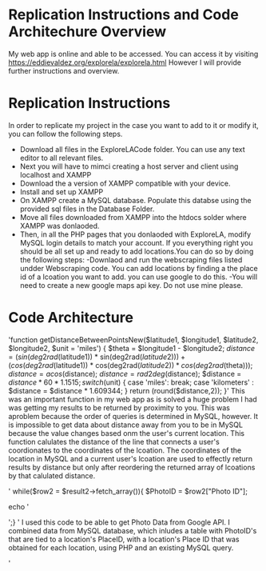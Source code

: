 # Replication Instructions and Code Architechure Overview

My web app is online and able to be accessed. You can access it by visiting https://eddievaldez.org/explorela/explorela.html
However I will provide further instructions and overview. 

# Replication Instructions

In order to replicate my project in the case you want to add to it or modify it, you can follow the following steps.

- Download all files in the ExploreLACode folder. You can use any text editor to all relevant files.
- Next you will have to mimci creating a host server and client using localhost and XAMPP
- Download the a version of XAMPP compatible with your device.
- Install and set up XAMPP
- On XAMPP create a MySQL database. Populate this databse using the provided sql files in the Database Folder. 
- Move all files downloaded from XAMPP into the htdocs solder where XAMPP was donlaoded.
- Then, in all the PHP pages that you donlaoded with ExploreLA, modify MySQL login details to match your account.
If you everything right you should be all set up and ready to add locations.You can do so by doing the following steps:
-Downlaod and run the webscraping files listed undder Webscraping code. You can add locations by finding a the place id of a lcoation you want to add. you can use google to do this. 
-You will need to create a new google maps api key. Do not use mine please. 

# Code Architecture


'function getDistanceBetweenPointsNew($latitude1, $longitude1, $latitude2, $longitude2, $unit = 'miles') {
  $theta = $longitude1 - $longitude2; 
  $distance = (sin(deg2rad($latitude1)) * sin(deg2rad($latitude2))) + (cos(deg2rad($latitude1)) * cos(deg2rad($latitude2)) * cos(deg2rad($theta))); 
  $distance = acos($distance); 
  $distance = rad2deg($distance); 
  $distance = $distance * 60 * 1.1515; 
  switch($unit) { 
    case 'miles': 
      break; 
    case 'kilometers' : 
      $distance = $distance * 1.609344; 
  } 
  return (round($distance,2)); 
}'
This was an important function in my web app as is solved a huge problem I had was getting my results to be returned by proximity to you. This was aproblem because the order of queries is determined in MySQL, however. It is impossible to get data about distance away from you to be in MySQL because the value changes based onm the user's current location. This function calulates the distance of the line that connects a user's coordionates to the coordinates of the lcoation. The coordinates of the location in MySQL and a current user's lcoation are used to effectly return results by distance but only after reordering the returned array of lcoations by that calulated distance.

'
while($row2 = $result2->fetch_array()){
  $PhotoID = $row2["Photo ID"];

echo '<div class="slide-3 w-slide">
                            <a href="#" class="lightbox-link-2 w-inline-block w-lightbox"><img sizes="(max-width: 479px) 330.59375px, 638.65625px"  src="https://maps.googleapis.com/maps/api/place/photo?maxwidth=600&photoreference='.$PhotoID.'&key=AIzaSyC24u6ihSWFCB89W-hi7rUSRFiIaEID-zI" loading="preload" alt="" class="image-26 search-result">
                              <script type="application/json" class="w-json">{
  "items": [
    {
      "_id": "example_img",
      "origFileName": "photo0.jpeg",
      "fileName": "photo0.jpeg",
      "fileSize": 71414,
      "height": 366,
      "url": "https://maps.googleapis.com/maps/api/place/photo?maxwidth=600&photoreference='.$PhotoID.'&key=AIzaSyC24u6ihSWFCB89W-hi7rUSRFiIaEID-zI",
      "width": 550,
      "caption": "",
      "type": "image"
    }
  ],
  "group": "'.$counter.'"
}</script>
                            </a>
                          </div>';}
'
I used this code to be able to get Photo Data from Google API. I combined data from MySQL database, which inludes a table with PhotoID's that are tied to a location's PlaceID, with a location's Place ID that was obtained for each location, using PHP and an existing MySQL query.

'<script>
          
      // Initialize and add the map
      var map;
function initMap() {
            //user location
            const userLat = parseFloat(window.localStorage.getItem('Lat'));
            const userLng = parseFloat(window.localStorage.getItem('Lng'));
            console.log( userLat,  userLng);
            
            
            map = new google.maps.Map(document.getElementById('mapindividual'), {
                 mapId: "eafe0b1c94cbe9bb",
                zoom: 10,
                center: new google.maps.LatLng(parseFloat(userLat), parseFloat(userLng))
            });
           
            
            //Create a marker for user's current location
           
            new google.maps.Marker({
                
            position:new google.maps.LatLng(parseFloat(userLat), parseFloat(userLng)),
            map: map,
    icon: "images/navigation-5.png",
    animation: google.maps.Animation.DROP
  });
  
    //create position for selected location
    const marker = new  google.maps.Marker({

    position: new google.maps.LatLng(parseFloat("<?php echo"$Lat"?>"), 
                          parseFloat("<?php echo"$Lng"?>")),
                        
 map: map,
icon: "images/pin.png",
animation: google.maps.Animation.DROP
                    
                  
                });
                  //info window
                const infowindow = new google.maps.InfoWindow({ content: document.getElementById("HTMLInfoWindow") });
                //click listener
                 marker.addListener("click", () => {
                  infowindow.open({
                  anchor: marker,
                  map:map,
                });
              });

        //get place details
         var OpenNow;

        var PLACEID = "<?php echo"$PlaceID"?>";
        
        console.log("THIS IS LOG PLACEID", PLACEID); 
    var request = {
        placeId: PLACEID,
        fields: ['opening_hours', 'reviews', 'price_level']
    };


    var service = new google.maps.places.PlacesService(document.createElement('div'));
    service.getDetails(request, (place, status) => {
    if (
      status === google.maps.places.PlacesServiceStatus.OK &&
      place
    ) {


    // CHECK IF OPEN AND CHNAGE BUTTON ACCORDINGLY
      OpenNow = place.opening_hours.open_now;
     console.log(OpenNow);
      if (OpenNow == false){
        console.log("OpenNow is False");
        //turn #open red
        document.getElementById("Open").style.display = "none";
        document.getElementById("Closed").style.display = "block";
      }
      else{
        console.log("OpenNow is True");
        //turn #open green
        document.getElementById("Open").style.display = "block";
        document.getElementById("Closed").style.display = "none";
        
    }
     //Get Price
     var priceLevel = place.price_level;
     console.log("PRICE LEVEL: ", place.price_level);
  
     if (priceLevel == undefined){
         const CostLevel1 = document.getElementById('cost1');
         const CostLevel2 = document.getElementById('cost2');
         CostLevel1.textContent = "Free";
         CostLevel2.textContent = "Free";
         
     }
     
     //id = hoursToday

    var current = new Date();
    var currentDay = current.getDay();
    const hoursToday = document.getElementById('hoursToday');
    hoursToday.textContent =  place.opening_hours.weekday_text[currentDay];
    
     
     
     
     //GET REVIEWS
     
      
      if (place.reviews[0] != undefined){
          document.getElementById("Review1Name").textContent = place.reviews[0].author_name; 
          document.getElementById("Review1Rating").textContent = place.reviews[0].rating; 
          document.getElementById("Review1Date").textContent = place.reviews[0].relative_time_description; 
          document.getElementById("Review1Text").textContent = place.reviews[0].text; 
      }
      else{
          document.getElementById("Review1Element").textContent.style.display = "none";
      }
      
      
      
      
      
      
    }
    
  });


 // initialize services
  const geocoder = new google.maps.Geocoder();
  const service2 = new google.maps.DistanceMatrixService();
  
  
  // BUILD DRIVING DIRECTION REQUEST
  const origin = { lat: parseFloat(userLat), lng: parseFloat(userLng) };
  const destination = { lat: parseFloat("<?php echo"$Lat"?>"), lng: parseFloat("<?php echo"$Lng"?>") };
  const request2 = {
    origins: [origin],
    destinations: [destination],
    travelMode: google.maps.TravelMode.DRIVING,
    unitSystem: google.maps.UnitSystem.IMPERIAL,
    avoidHighways: false,
    avoidTolls: false,
  };

  // get distance matrix response
  service2.getDistanceMatrix(request2).then((response) => {
    // put response
    console.log("DRIVING", response.rows[0].elements[0].distance.text);
    console.log("DRIVING", response.rows[0].elements[0].duration.text);
    
    const MilesAway = document.getElementById('DistanceTxt');
    const MilesAway2 = document.getElementById('DistanceTxt2');
    const MinutesAway = document.getElementById("DrivingTime");

// ✅ Change (replace) the text of the span
    MilesAway.textContent = response.rows[0].elements[0].distance.text;
    MilesAway2.textContent = response.rows[0].elements[0].distance.text;
    MinutesAway.textContent = response.rows[0].elements[0].duration.text;

  });
  
  
  // BUILD SECOND request
  const origin2 = { lat: parseFloat(userLat), lng: parseFloat(userLng) };
  const destination2 = { lat: parseFloat("<?php echo"$Lat"?>"), lng: parseFloat("<?php echo"$Lng"?>") };
  const request3 = {
    origins: [origin2],
    destinations: [destination2],
    travelMode: google.maps.TravelMode.TRANSIT,
    unitSystem: google.maps.UnitSystem.IMPERIAL,
    avoidHighways: false,
    avoidTolls: false,
  };

  // get distance matrix response
  service2.getDistanceMatrix(request3).then((response) => {
    // put response
   
    console.log("TRANSIT ", response.rows[0].elements[0].duration.text);
    id=DistanceTxt
  
    const MinutesAway2 = document.getElementById('TransitTime');

// ✅ Change (replace) the text of the span

    MinutesAway2.textContent = response.rows[0].elements[0].duration.text;

  });

// BUILD BIKING request
  const origin3 = { lat: parseFloat(userLat), lng: parseFloat(userLng) };
  const destination3 = { lat: parseFloat("<?php echo"$Lat"?>"), lng: parseFloat("<?php echo"$Lng"?>") };
  const request4 = {
    origins: [origin3],
    destinations: [destination3],
    travelMode: google.maps.TravelMode.BICYCLING,
    unitSystem: google.maps.UnitSystem.IMPERIAL,
    avoidHighways: false,
    avoidTolls: false,
  };

  // get distance matrix response
  service2.getDistanceMatrix(request4).then((response) => {
    // put response
   
    console.log("Biking: ", response.rows[0].elements[0].duration.text);
    
    id=DistanceTxt
  
    const MinutesAway3 = document.getElementById('BikingTime');

// ✅ Change (replace) the text of the span

    MinutesAway3.textContent = response.rows[0].elements[0].duration.text;

  });
// BUILD WALKING request
  const origin4 = { lat: parseFloat(userLat), lng: parseFloat(userLng) };
  const destination4 = { lat: parseFloat("<?php echo"$Lat"?>"), lng: parseFloat("<?php echo"$Lng"?>") };
  const request5 = {
    origins: [origin4],
    destinations: [destination4],
    travelMode: google.maps.TravelMode.WALKING,
    unitSystem: google.maps.UnitSystem.IMPERIAL,
    avoidHighways: false,
    avoidTolls: false,
  };

  // get distance matrix response
  service2.getDistanceMatrix(request5).then((response) => {
    // put response
   
    console.log("Walking: ", response.rows[0].elements[0].duration.text);
    
    id=DistanceTxt
  
    const MinutesAway4 = document.getElementById('WalkingTime');

// ✅ Change (replace) the text of the span
    MinutesAway4.textContent = response.rows[0].elements[0].duration.text;
   
  });
  
  //id="birdviewmap"
  map2 = new google.maps.Map(document.getElementById("birdviewmap"), {
    center: { lat: parseFloat("<?php echo"$Lat"?>"), lng:parseFloat("<?php echo"$Lng"?>")},
    zoom: 19,
    mapTypeId: "satellite",
    heading: 90,
    tilt: 45,
  });


function rotate90() {
  const heading = map2.getHeading() || 0;

  map2.setHeading(heading + 90);
}

function autoRotate() {
  // Determine if we're showing aerial imagery.
  if (map2.getTilt() !== 0) {
    window.setInterval(rotate90, 3000);
  }
}

autoRotate();

        }
        window.initMap = initMap;




      </script>'
      This is the JavaScript code that I used to call live data for a specific location using google's api. The place ID is obtained via a GET form result. 

